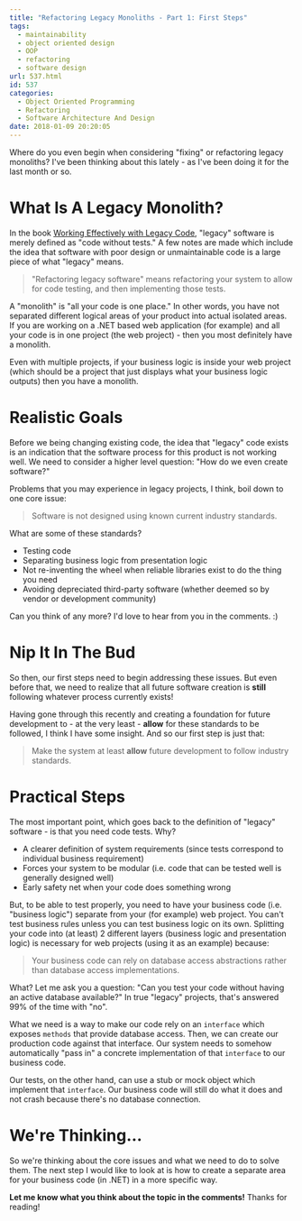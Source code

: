 ```yaml
---
title: "Refactoring Legacy Monoliths - Part 1: First Steps"
tags:
  - maintainability
  - object oriented design
  - OOP
  - refactoring
  - software design
url: 537.html
id: 537
categories:
  - Object Oriented Programming
  - Refactoring
  - Software Architecture And Design
date: 2018-01-09 20:20:05
---
```


Where do you even begin when considering "fixing" or refactoring legacy monoliths? I've been thinking about this lately - as I've been doing it for the last month or so.

<!--more-->

# What Is A Legacy Monolith?

In the book [Working Effectively with Legacy Code](https://www.amazon.com/Working-Effectively-Legacy-Michael-Feathers/dp/0131177052), "legacy" software is merely defined as "code without tests." A few notes are made which include the idea that software with poor design or unmaintainable code is a large piece of what "legacy" means.

> "Refactoring legacy software" means refactoring your system to allow for code testing, and then implementing those tests.

A "monolith" is "all your code is one place." In other words, you have not separated different logical areas of your product into actual isolated areas. If you are working on a .NET based web application (for example) and all your code is in one project (the web project) - then you most definitely have a monolith.

Even with multiple projects, if your business logic is inside your web project (which should be a project that just displays what your business logic outputs) then you have a monolith.

# Realistic Goals

Before we being changing existing code, the idea that "legacy" code exists is an indication that the software process for this product is not working well. We need to consider a higher level question: "How do we even create software?"

Problems that you may experience in legacy projects, I think, boil down to one core issue:

> Software is not designed using known current industry standards.

What are some of these standards?

- Testing code
- Separating business logic from presentation logic
- Not re-inventing the wheel when reliable libraries exist to do the thing you need
- Avoiding depreciated third-party software (whether deemed so by vendor or development community)

Can you think of any more? I'd love to hear from you in the comments. :)

# Nip It In The Bud

So then, our first steps need to begin addressing these issues. But even before that, we need to realize that all future software creation is **still** following whatever process currently exists!

Having gone through this recently and creating a foundation for future development to - at the very least - **allow** for these standards to be followed, I think I have some insight. And so our first step is just that:

> Make the system at least **allow** future development to follow industry standards.

# Practical Steps

The most important point, which goes back to the definition of "legacy" software - is that you need code tests. Why?

- A clearer definition of system requirements (since tests correspond to individual business requirement)
- Forces your system to be modular (i.e. code that can be tested well is generally designed well)
- Early safety net when your code does something wrong

But, to be able to test properly, you need to have your business code (i.e. "business logic") separate from your (for example) web project. You can't test business rules unless you can test business logic on its own. Splitting your code into (at least) 2 different layers (business logic and presentation logic) is necessary for web projects (using it as an example) because:

> Your business code can rely on database access abstractions rather than database access implementations.

What? Let me ask you a question: "Can you test your code without having an active database available?" In true "legacy" projects, that's answered 99% of the time with "no".

What we need is a way to make our code rely on an `interface` which exposes `methods` that provide database access. Then, we can create our production code against that interface. Our system needs to somehow automatically "pass in" a concrete implementation of that `interface` to our business code.

Our tests, on the other hand, can use a stub or mock object which implement that `interface`. Our business code will still do what it does and not crash because there's no database connection.

# We're Thinking...

So we're thinking about the core issues and what we need to do to solve them. The next step I would like to look at is how to create a separate area for your business code (in .NET) in a more specific way.

**Let me know what you think about the topic in the comments!** Thanks for reading!
